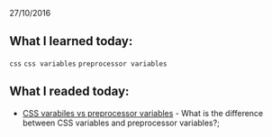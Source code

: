 27/10/2016

## What I learned today:

`css` `css variables` `preprocessor variables` 

## What I readed today:

* [CSS varabiles vs preprocessor variables](https://css-tricks.com/difference-between-types-of-css-variables/) - What is the difference between CSS variables and preprocessor variables?;




